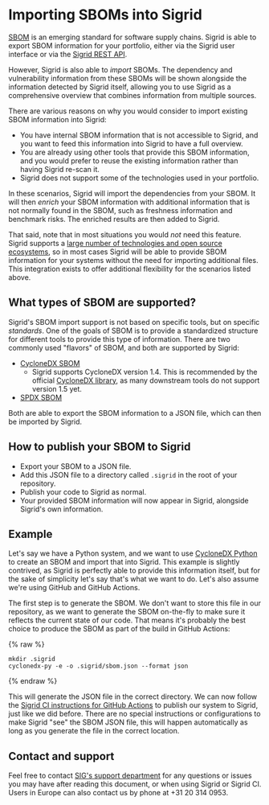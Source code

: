 # Importing SBOMs into Sigrid

[SBOM](https://en.wikipedia.org/wiki/Software_supply_chain) is an emerging standard for software supply chains. Sigrid is able to export SBOM information for your portfolio, either via the Sigrid user interface or via the [Sigrid REST API](sigrid-api-documentation.md).

However, Sigrid is also able to *import* SBOMs. The dependency and vulnerability information from these SBOMs will be shown alongside the information detected by Sigrid itself, allowing you to use Sigrid as a comprehensive overview that combines information from multiple sources.

There are various reasons on why you would consider to import existing SBOM information into Sigrid:

- You have internal SBOM information that is not accessible to Sigrid, and you want to feed this information into Sigrid to have a full overview.
- You are already using other tools that provide this SBOM information, and you would prefer to reuse the existing information rather than having Sigrid re-scan it.
- Sigrid does not support some of the technologies used in your portfolio.

In these scenarios, Sigrid will import the dependencies from your SBOM. It will then *enrich* your SBOM information with additional information that is not normally found in the SBOM, such as freshness information and benchmark risks. The enriched results are then added to Sigrid.

That said, note that in most situations you would *not* need this feature. Sigrid supports a [large number of technologies and open source ecosystems](../reference/technology-support.md), so in most cases Sigrid will be able to provide SBOM information for your systems without the need for importing additional files. This integration exists to offer additional flexibility for the scenarios listed above.

## What types of SBOM are supported?

Sigrid's SBOM import support is not based on specific tools, but on specific *standards*. One of the goals of SBOM is to provide a standardized structure for different tools to provide this type of information. There are two commonly used "flavors" of SBOM, and both are supported by Sigrid:

- [CycloneDX SBOM](https://cyclonedx.org/capabilities/sbom/)
  - Sigrid supports CycloneDX version 1.4. This is recommended by the official [CycloneDX library](https://github.com/CycloneDX/cdxgen), as many downstream tools do not support version 1.5 yet.
- [SPDX SBOM](https://github.com/opensbom-generator/spdx-sbom-generator)

Both are able to export the SBOM information to a JSON file, which can then be imported by Sigrid.

## How to publish your SBOM to Sigrid

- Export your SBOM to a JSON file.
- Add this JSON file to a directory called `.sigrid` in the root of your repository.
- Publish your code to Sigrid as normal.
- Your provided SBOM information will now appear in Sigrid, alongside Sigrid's own information.

## Example

Let's say we have a Python system, and we want to use [CycloneDX Python](https://github.com/CycloneDX/cyclonedx-python) to create an SBOM and import that into Sigrid. This example is slightly contrived, as Sigrid is perfectly able to provide this information itself, but for the sake of simplicity let's say that's what we want to do. Let's also assume we're using GitHub and GitHub Actions.

The first step is to generate the SBOM. We don't want to store this file in our repository, as we want to generate the SBOM on-the-fly to make sure it reflects the current state of our code. That means it's probably the best choice to produce the SBOM as part of the build in GitHub Actions:

{% raw %}
```
mkdir .sigrid
cyclonedx-py -e -o .sigrid/sbom.json --format json
```
{% endraw %}

This will generate the JSON file in the correct directory. We can now follow the [Sigrid CI instructions for GitHub Actions](../sigridci-integration/github-actions.md) to publish our system to Sigrid, just like we did before. There are no special instructions or configurations to make Sigrid "see" the SBOM JSON file, this will happen automatically as long as you generate the file in the correct location.

## Contact and support

Feel free to contact [SIG's support department](mailto:support@softwareimprovementgroup.com) for any questions or issues you may have after reading this document, or when using Sigrid or Sigrid CI. Users in Europe can also contact us by phone at +31 20 314 0953.
